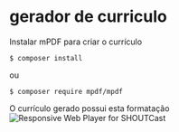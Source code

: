 # gerador de curriculo

Instalar mPDF para criar o currículo

```console
$ composer install
```
ou 
```console
$ composer require mpdf/mpdf
```

O currículo gerado possui esta formatação
![Responsive Web Player for SHOUTCast](https://i.imgur.com/SDrEgFV.png)
